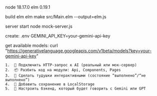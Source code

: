 node 18.17.0
elm 0.19.1

build elm
elm make src/Main.elm --output=elm.js

server start
node mock-server.js

create:
.env
GEMINI_API_KEY=your-gemini-api-key

get available models:
curl "https://generativelanguage.googleapis.com/v1beta/models?key=your-gemini-api-key"



	1.	🔗 Подключить HTTP-запрос к AI (реальный или мок-сервер)
	2.	📦 Разбить код на модули: Api, Components, Pages
	3.	📌 Сделать тудушки интерактивными (состояние “выполнено”/“не выполнено”)
	4.	💾 Добавить сохранение в LocalStorage
	5.	🧠 Настроить бэкенд, который будет говорить с Gemini или GPT